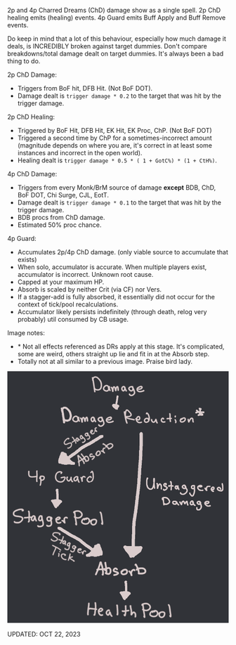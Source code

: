 2p and 4p Charred Dreams (ChD) damage show as a single spell.
2p ChD healing emits (healing) events. 4p Guard emits Buff Apply and Buff Remove events.

Do keep in mind that a lot of this behaviour, especially how much damage it deals, is INCREDIBLY broken against target dummies. Don't compare breakdowns/total damage dealt on target dummies. It's always been a bad thing to do.

2p ChD Damage:
- Triggers from BoF hit, DFB Hit. (Not BoF DOT).
- Damage dealt is `trigger damage * 0.2` to the target that was hit by the trigger damage.

2p ChD Healing:
- Triggered by BoF Hit, DFB Hit, EK Hit, EK Proc, ChP. (Not BoF DOT)
- Triggered a second time by ChP for a sometimes-incorrect amount (magnitude depends on where you are, it's correct in at least some instances and incorrect in the open world).
- Healing dealt is `trigger damage * 0.5 * ( 1 + GotC%) * (1 + CtH%)`.

4p ChD Damage:
- Triggers from every Monk/BrM source of damage **except** BDB, ChD, BoF DOT, Chi Surge, CJL, EotT.
- Damage dealt is `trigger damage * 0.1` to the target that was hit by the trigger damage.
- BDB procs from ChD damage.
- Estimated 50% proc chance.

4p Guard:
- Accumulates 2p/4p ChD damage. (only viable source to accumulate that exists)
- When solo, accumulator is accurate. When multiple players exist, accumulator is incorrect. Unknown root cause.
- Capped at your maximum HP.
- Absorb is scaled by neither Crit (via CF) nor Vers.
- If a stagger-add is fully absorbed, it essentially did not occur for the context of tick/pool recalculations.
- Accumulator likely persists indefinitely (through death, relog very probably) util consumed by CB usage.

Image notes:
- \* Not all effects referenced as DRs apply at this stage. It's complicated, some are weird, others straight up lie and fit in at the Absorb step.
- Totally not at all similar to a previous image. Praise bird lady.

![Stagger Diagram](StaggerDiagram.png)

UPDATED: OCT 22, 2023
